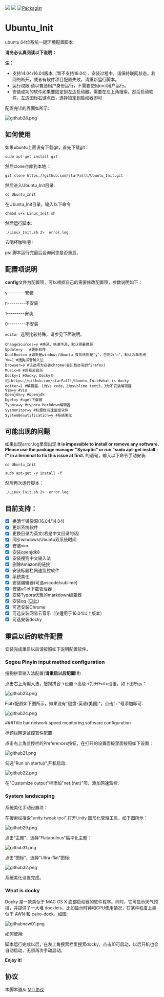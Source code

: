 [![](https://img.shields.io/badge/language-shell-green.svg)](https://en.wikipedia.org/wiki/Bash_(Unix_shell)) [![](https://img.shields.io/badge/Ubuntu-14.04/16.04-orange.svg)](https://www.ubuntu.com/download/desktop) [![Packagist](https://img.shields.io/packagist/l/doctrine/orm.svg)](https://github.com/starFalll/Ubuntu_Init/blob/master/LICENSE)
# Ubuntu_Init
ubuntu 64位系统一键环境配置脚本

**请务必认真阅读以下说明：**

**注：**
- 支持14.04/16.04版本（暂不支持18.04），安装过程中，请保持联网状态。若网络断开，或者有软件项目配置失败，请重新运行脚本。
- 运行权限:请以普通用户身份运行，不需要使用root用户运行。
- 安装成功的软件如果要固定到左边启动器，需要在左上角搜索，然后启动软件，左边图标右键点击，选择锁定到启动器即可

配置完毕的界面如所示:

![github28.png](https://i.loli.net/2019/10/26/GE8RBVYvLKQy9Js.png)

## 如何使用

如果ubuntu上面没有下载git，首先下载git：

`sudo apt-get install git`

然后clone仓库到本地：

`git clone https://github.com/starFalll/Ubuntu_Init.git`

然后进入Ubuntu_Init目录:

`cd Ubuntu_Init`

在Ubuntu_Init目录，输入以下命令

`chmod u+x Linux_Init.sh`

然后运行脚本:

`./Linux_Init.sh 2>  error.log` 

去喝杯咖啡吧！

ps: 脚本运行完最后会询问您是否重启。

## 配置项说明

**config**文件为配置项，可以根据自己的需要修改配置项，参数说明如下：

y---------安装

n---------不安装

1---------安装

0---------不安装

`editor `选项比较特殊，请参见下面说明。

```
ChangeSources=y #换源，换清华源，默认需要换源
Update=y   #更新软件
DualBoot=n #如果是windows/Ubuntu 双系统则是"y"，否则为"n"，默认为单系统
YN=1 #搜狗拼音输入法
browser=0 #该选项为安装chrome(会卸载自带的firefox)
Music=0 #网易云音乐
Docky=1 #Docky，Docky介绍:https://github.com/starFalll/Ubuntu_Init#what-is-docky
editer=1 #编辑器，1为Vs code，2为sublime text3，3为不安装编辑器
Vim=y #Vim
Openjdk=y #openjdk
Uget=y #uget下载器
Typora=y #typora-Markdown编辑器
Sysmonitor=y #标题栏网速监控软件
SystemBeautification=y #系统美化

```



## 可能出现的问题

如果出现error.log里面出现 **It is impossible to install or remove any software. Please use the package manager "Synaptic" or run "sudo apt-get install -f" in a terminal to fix this issue at first.** 的语句，输入以下命令手动安装:

```
cd Ubuntu_Init

sudo apt-get -y install -f 
```

然后再次运行脚本：

`./Linux_Init.sh 2>  error.log`


## 目前支持：

- [x] 换清华镜像源(16.04/14.04)
- [x] 更新系统软件
- [x] 更换目录为英文(若是中文目录的话)
- [x] 同步windows/Ubuntu双系统时间
- [x] 安装vim
- [x] 安装openjdk8
- [x] 安装搜狗中文输入法
- [x] 删除Amazon的链接
- [x] 安装标题栏网速监控软件
- [x] 系统美化
- [x] 安装编辑器(可选vscode/sublime)
- [x] 安装uGet下载管理器
- [x] 安装Typora优雅的markdown编辑器
- [x] 安装qq ([见此](https://github.com/starFalll/Ubuntu_Init/blob/master/installqq_README.md))
- [x] 可选安装Chrome
- [x] 可选安装网易云音乐（仅适用于16.04以上版本）
- [x] 可选安装docky

## 重启以后的软件配置

安装完成重启以后请按照如下说明配置软件。

### Sogou Pinyin input method configuration

搜狗拼音输入法配置(**请重启以后配置!!!**)

点击右上角输入法，搜狗拼音->设置->高级->打开Fcitx设置，如下图所示：

![github23.png](https://i.loli.net/2019/10/26/gSlLVWercpYI6tG.png)

Fcitx配置如下图所示，如果没有"键盘-英语(美国)"，点击"+"号添加即可.

![github24.png](https://i.loli.net/2019/10/26/uzMmK5QpgIL9oHC.png)

###Title bar network speed monitoring software configuration

标题栏网速监控软件配置

点击右上角监控栏的Preferences按钮，在打开的设置面板里面按照如下设置：

![github21.png](https://i.loli.net/2019/10/26/t3BZFChe7p8yV6l.png)

勾选"Run on startup",开机启动.

![github22.png](https://i.loli.net/2019/10/26/uhiPUS28Xm1V4Az.png)

在"Customize output"栏添加"net:{net}"项，添加网速监控.

### System landscaping

系统美化手动设置项：

在搜索栏搜索"unity tweak tool",打开Unity 图形化管理工具，如下图所示：

![github29.png](https://i.loli.net/2019/10/26/dpCl1h7QZxk4Y9u.png)

点击“主题”，选择“Flatabulous”扁平化主题：

![github31.png](https://i.loli.net/2019/10/26/Sscg2yHw6jqDR1u.png)

点击“图标”，选择“Ultra-flat”图标:

![github32.png](https://i.loli.net/2019/10/26/4N2LH1XImZfeFc8.png)

系统美化设置完成。

### What is docky

Docky 是一款类似于 MAC OS X 底部启动器的软件程序。同时，它可显示天气预报，并提供了一大堆 docklets，比如显示时钟和CPU使用情况，在某种程度上类似于 AWN 和 cairo-dock。如图:

![githubnew01.png](https://i.loli.net/2019/10/26/BAUnaSmvObW4yV9.png)

如何使用:

脚本运行完成以后，在左上角搜索栏里搜索docky，点击即可启动，以后开机也会自动启动，无须再次手动启动。

**Enjoy it!**

## 协议
本脚本遵从 [MIT协议](https://github.com/starFalll/Ubuntu_Init/blob/master/LICENSE)



